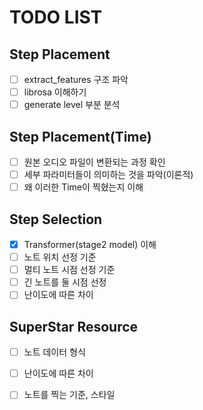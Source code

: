 # TODO LIST

## Step Placement
- [ ] extract_features 구조 파악
- [ ] librosa 이해하기
- [ ] generate level 부분 분석

## Step Placement(Time)
- [ ] 원본 오디오 파일이 변환되는 과정 확인
- [ ] 세부 파라미터들이 의미하는 것을 파악(이론적)
- [ ] 왜 이러한 Time이 찍혔는지 이해

## Step Selection
- [x] Transformer(stage2 model) 이해
- [ ] 노트 위치 선정 기준
- [ ] 멀티 노트 시점 선정 기준
- [ ] 긴 노트를 둘 시점 선정
- [ ] 난이도에 따른 차이

## SuperStar Resource
- [ ] 노트 데이터 형식
- [ ] 난이도에 따른 차이
- [ ] 노트를 찍는 기준, 스타일


